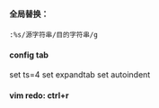 #### 全局替换：
    :%s/源字符串/目的字符串/g
    
#### config tab 
 set ts=4
 set expandtab
 set autoindent

#### vim redo: ctrl+r
